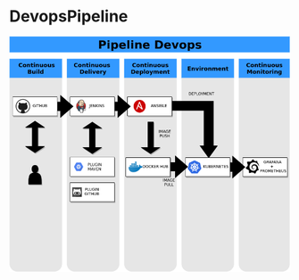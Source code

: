 # DevopsPipeline

![PipelineExample](https://github.com/sregorMP/DevopsPipeline/blob/master/pipe.png)

